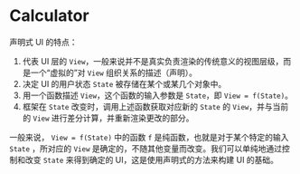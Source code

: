 # Calculator

声明式 UI 的特点：

1. 代表 UI 层的 `View`，一般来说并不是真实负责渲染的传统意义的视图层级，而是一个“虚拟的”对 `View` 组织关系的描述（声明）。
2. 决定 UI 的用户状态 `State` 被存储在某个或某几个对象中。
3. 用一个函数描述 `View`，这个函数的输入参数是 `State`，即 `View = f(State)`。
4. 框架在 `State` 改变时，调用上述函数获取对应新的 `State` 的 `View`，并与当前的 `View` 进行差分计算，并重新渲染更改的部分。

一般来说， `View = f(State)` 中的函数 `f` 是纯函数，也就是对于某个特定的输入 `State` ，所对应的 `View` 是确定的，不随其他变量而改变。我们可以单纯地通过控制和改变 `State` 来得到确定的 UI，这是使用声明式的方法来构建 UI 的基础。
